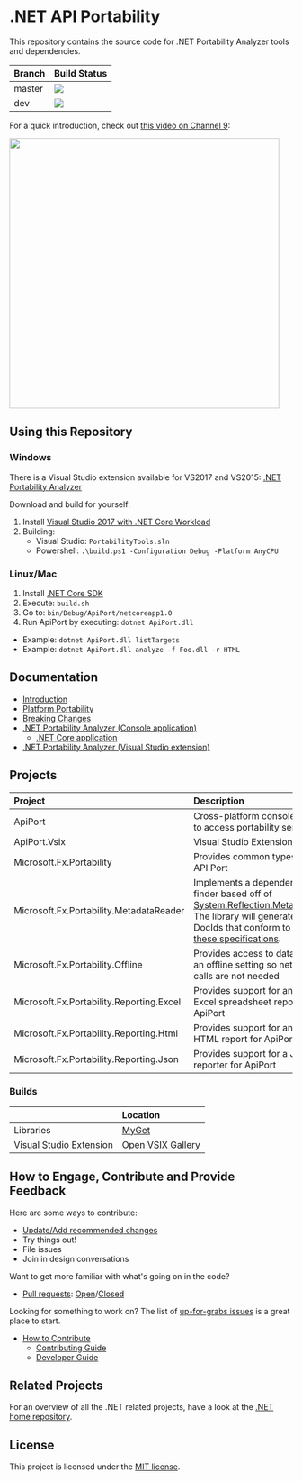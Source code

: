 # .NET API Portability

This repository contains the source code for .NET Portability Analyzer tools and
dependencies.

|Branch|Build Status|
|---|---|
|master|[![][BuildStatus-Master]][myget]|
|dev|[![][BuildStatus-Dev]][myget]|

For a quick introduction, check out [this video on Channel 9][Channel 9 Video]:

[<img src="https://sec.ch9.ms/ch9/031c/f3d7672b-dd71-4a18-a8b4-37573c08031c/DotNetPortabilityAnalyzer_960.jpg" width="480" />][Channel 9 Video]

## Using this Repository

### Windows
There is a Visual Studio extension available for VS2017 and VS2015: [.NET Portability Analyzer](https://marketplace.visualstudio.com/items?itemName=ConnieYau.NETPortabilityAnalyzer)

Download and build for yourself:
1. Install [Visual Studio 2017 with .NET Core Workload][Visual Studio 2017]
2. Building:
   * Visual Studio: `PortabilityTools.sln`
   * Powershell: `.\build.ps1 -Configuration Debug -Platform AnyCPU`

### Linux/Mac

1. Install [.NET Core SDK](https://www.microsoft.com/net/core)
2. Execute: `build.sh`
3. Go to: `bin/Debug/ApiPort/netcoreapp1.0`
4. Run ApiPort by executing: `dotnet ApiPort.dll`
  * Example: `dotnet ApiPort.dll listTargets`
  * Example: `dotnet ApiPort.dll analyze -f Foo.dll -r HTML`

## Documentation

* [Introduction](docs/HowTo)
* [Platform Portability](docs/HowTo/PlatformPortability.md)
* [Breaking Changes](docs/HowTo/BreakingChanges.md)
* [.NET Portability Analyzer (Console application)](docs/Console)
    * [.NET Core application](docs/Console/README.md#using-net-core-application)
* [.NET Portability Analyzer (Visual Studio extension)](docs/VSExtension)

## Projects

| Project | Description |
| :------ | :---------- |
| ApiPort | Cross-platform console tool to access portability service |
| ApiPort.Vsix | Visual Studio Extension |
| Microsoft.Fx.Portability | Provides common types for API Port |
| Microsoft.Fx.Portability.MetadataReader | Implements a dependency finder based off of [System.Reflection.Metadata][System.Reflection.Metadata]. The library will generate DocIds that conform to [these specifications][DocId]. |
| Microsoft.Fx.Portability.Offline | Provides access to data in an offline setting so network calls are not needed |
| Microsoft.Fx.Portability.Reporting.Excel | Provides support for an Excel spreadsheet report for ApiPort |
| Microsoft.Fx.Portability.Reporting.Html | Provides support for an HTML report for ApiPort |
| Microsoft.Fx.Portability.Reporting.Json | Provides support for a JSON reporter for ApiPort |

### Builds

|     | Location |
| :--- | :--- |
| Libraries | [MyGet][myget] |
| Visual Studio Extension |  [Open VSIX Gallery][VSIX Gallery] |

## How to Engage, Contribute and Provide Feedback

Here are some ways to contribute:
* [Update/Add recommended changes](docs/RecommendedChanges)
* Try things out!
* File issues
* Join in design conversations

Want to get more familiar with what's going on in the code?
* [Pull requests][PR]: [Open][PR-Open]/[Closed][PR-Closed]

Looking for something to work on? The list of [up-for-grabs issues][Issues-Open]
is a great place to start.

* [How to Contribute][Contributing Guide]
    * [Contributing Guide][Contributing Guide]
    * [Developer Guide][Developer Guide]

## Related Projects

For an overview of all the .NET related projects, have a look at the
[.NET home repository](https://github.com/Microsoft/dotnet).

## License

This project is licensed under the [MIT license](LICENSE).

[BuildStatus-Master]: https://devdiv.visualstudio.com/_apis/public/build/definitions/0bdbc590-a062-4c3f-b0f6-9383f67865ee/484/badge
[BuildStatus-Dev]: https://devdiv.visualstudio.com/_apis/public/build/definitions/0bdbc590-a062-4c3f-b0f6-9383f67865ee/7913/badge
[Channel 9 Video]: https://channel9.msdn.com/Blogs/Seth-Juarez/A-Brief-Look-at-the-NET-Portability-Analyzer
[Contributing Guide]: https://github.com/dotnet/corefx/wiki/Contributing
[Developer Guide]: https://github.com/dotnet/corefx/wiki/Developer-Guide
[DocId]: https://msdn.microsoft.com/en-us/library/fsbx0t7x.aspx
[Issues-Open]: https://github.com/Microsoft/dotnet-apiport/issues?q=is%3Aopen+is%3Aissue
[PR]: https://github.com/Microsoft/dotnet-apiport/pulls
[PR-Closed]: https://github.com/Microsoft/dotnet-apiport/pulls?q=is%3Apr+is%3Aclosed
[PR-Open]: https://github.com/Microsoft/dotnet-apiport/pulls?q=is%3Aopen+is%3Apr
[myget]: https://dotnet.myget.org/gallery/dotnet-apiport
[System.Reflection.Metadata]: https://github.com/dotnet/corefx/tree/master/src/System.Reflection.Metadata
[Visual Studio 2017]: https://www.microsoft.com/net/core#windowsvs2017
[VSIX Gallery]: http://vsixgallery.com/extension/55d15546-28ca-40dc-af23-dfa503e9c5fe
